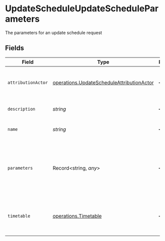 # UpdateScheduleUpdateScheduleParameters

The parameters for an update schedule request


## Fields

| Field                                                                                                  | Type                                                                                                   | Required                                                                                               | Description                                                                                            | Example                                                                                                |
| ------------------------------------------------------------------------------------------------------ | ------------------------------------------------------------------------------------------------------ | ------------------------------------------------------------------------------------------------------ | ------------------------------------------------------------------------------------------------------ | ------------------------------------------------------------------------------------------------------ |
| `attributionActor`                                                                                     | [operations.UpdateScheduleAttributionActor](../../models/operations/updatescheduleattributionactor.md) | :heavy_minus_sign:                                                                                     | The attribution-actor of the scheduled pipeline.                                                       | current                                                                                                |
| `description`                                                                                          | *string*                                                                                               | :heavy_minus_sign:                                                                                     | Description of the schedule.                                                                           |                                                                                                        |
| `name`                                                                                                 | *string*                                                                                               | :heavy_minus_sign:                                                                                     | Name of the schedule.                                                                                  |                                                                                                        |
| `parameters`                                                                                           | Record<string, *any*>                                                                                  | :heavy_minus_sign:                                                                                     | Pipeline parameters represented as key-value pairs. Must contain branch or tag.                        | [object Object]                                                                                        |
| `timetable`                                                                                            | [operations.Timetable](../../models/operations/timetable.md)                                           | :heavy_minus_sign:                                                                                     | Timetable that specifies when a schedule triggers.                                                     |                                                                                                        |